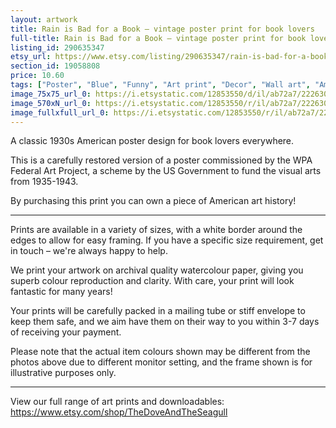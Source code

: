```yaml
---
layout: artwork
title: Rain is Bad for a Book – vintage poster print for book lovers
full-title: Rain is Bad for a Book – vintage poster print for book lovers
listing_id: 290635347
etsy_url: https://www.etsy.com/listing/290635347/rain-is-bad-for-a-book-vintage-poster?utm_source=ds&utm_medium=api&utm_campaign=api
section_id: 19058808
price: 10.60
tags: ["Poster", "Blue", "Funny", "Art print", "Decor", "Wall art", "American", "Americana", "1930s", "Book", "Rain", "Federal Art Project", "WPA Poster"]
image_75x75_url_0: https://i.etsystatic.com/12853550/d/il/ab72a7/2226308339/il_75x75.2226308339_g6tc.jpg?version=0
image_570xN_url_0: https://i.etsystatic.com/12853550/r/il/ab72a7/2226308339/il_570xN.2226308339_g6tc.jpg
image_fullxfull_url_0: https://i.etsystatic.com/12853550/r/il/ab72a7/2226308339/il_fullxfull.2226308339_g6tc.jpg
---
```

A classic 1930s American poster design for book lovers everywhere. 

This is a carefully restored version of a poster commissioned by the WPA Federal Art Project, a scheme by the US Government to fund the visual arts from 1935-1943.

By purchasing this print you can own a piece of American art history!

---

Prints are available in a variety of sizes, with a white border around the edges to allow for easy framing. If you have a specific size requirement, get in touch – we&#39;re always happy to help.

We print your artwork on archival quality watercolour paper, giving you superb colour reproduction and clarity. With care, your print will look fantastic for many years!

Your prints will be carefully packed in a mailing tube or stiff envelope to keep them safe, and we aim have them on their way to you within 3-7 days of receiving your payment.

Please note that the actual item colours shown may be different from the photos above due to different monitor setting, and the frame shown is for illustrative purposes only.

---

View our full range of art prints and downloadables:
https://www.etsy.com/shop/TheDoveAndTheSeagull
